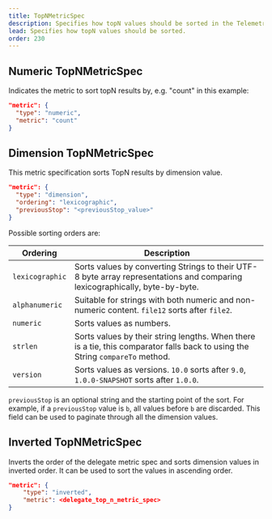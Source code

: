 ```yaml
---
title: TopNMetricSpec
description: Specifies how topN values should be sorted in the TelemetryDeck Query Language.
lead: Specifies how topN values should be sorted.
order: 230
---
```


## Numeric TopNMetricSpec

Indicates the metric to sort topN results by, e.g. "count" in this example:

```json
"metric": {
  "type": "numeric",
  "metric": "count"
}
```

## Dimension TopNMetricSpec

This metric specification sorts TopN results by dimension value.

```json
"metric": {
  "type": "dimension",
  "ordering": "lexicographic",
  "previousStop": "<previousStop_value>"
}
```

Possible sorting orders are:

| Ordering        | Description                                                                                                                   |
| --------------- | ----------------------------------------------------------------------------------------------------------------------------- |
| `lexicographic` | Sorts values by converting Strings to their UTF-8 byte array representations and comparing lexicographically, byte-by-byte.   |
| `alphanumeric`  | Suitable for strings with both numeric and non-numeric content. `file12` sorts after `file2`.                                 |
| `numeric`       | Sorts values as numbers.                                                                                                      |
| `strlen`        | Sorts values by their string lengths. When there is a tie, this comparator falls back to using the String `compareTo` method. |
| `version`       | Sorts values as versions. `10.0` sorts after `9.0`, `1.0.0-SNAPSHOT` sorts after `1.0.0`.                                     |

`previousStop` is an optional string and the starting point of the sort. For example, if a `previousStop` value is `b`, all values before `b` are discarded. This field can be used to paginate through all the dimension values.

## Inverted TopNMetricSpec

Inverts the order of the delegate metric spec and sorts dimension values in inverted order. It can be used to sort the values in ascending order.

```json
"metric": {
    "type": "inverted",
    "metric": <delegate_top_n_metric_spec>
}
```
